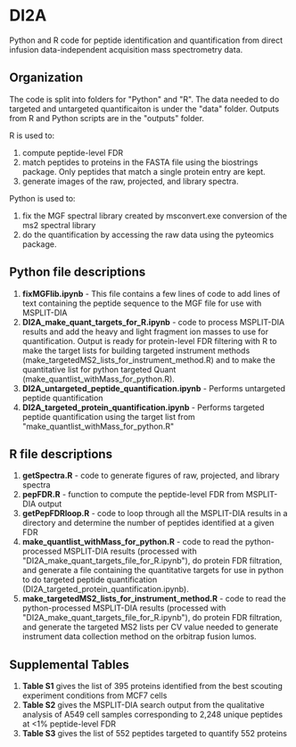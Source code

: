 # DI2A
Python and R code for peptide identification and quantification from direct infusion data-independent acquisition mass spectrometry data.


## Organization
The code is split into folders for "Python" and "R". 
The data needed to do targeted and untargeted quantificaiton is under the "data" folder. 
Outputs from R and Python scripts are in the "outputs" folder. 

R is used to:
1. compute peptide-level FDR  
2. match peptides to proteins in the FASTA file using the biostrings package. Only peptides that match a single protein entry are kept. 
3. generate images of the raw, projected, and library spectra. 

Python is used to:
1. fix the MGF spectral library created by msconvert.exe conversion of the ms2 spectral library
2. do the quantification by accessing the raw data using the pyteomics package.

## Python file descriptions
1. **fixMGFlib.ipynb** - This file contains a few lines of code to add lines of text containing the peptide sequence to the MGF file for use with MSPLIT-DIA
2. **DI2A_make_quant_targets_for_R.ipynb** - code to process MSPLIT-DIA results and add the heavy and light fragment ion masses to use for quantification. Output is ready for protein-level FDR filtering with R to make the target lists for building targeted instrument methods (make_targetedMS2_lists_for_instrument_method.R) and to make the quantitative list for python targeted Quant (make_quantlist_withMass_for_python.R).
3. **DI2A_untargeted_peptide_quantification.ipynb** - Performs untargeted peptide quantification
4. **DI2A_targeted_protein_quantification.ipynb** - Performs targeted peptide quantification using the target list from "make_quantlist_withMass_for_python.R" 

## R file descriptions
1. **getSpectra.R** - code to generate figures of raw, projected, and library spectra
2. **pepFDR.R** - function to compute the peptide-level FDR from MSPLIT-DIA output
3. **getPepFDRloop.R** - code to loop through all the MSPLIT-DIA results in a directory and determine the number of peptides identified at a given FDR
4. **make_quantlist_withMass_for_python.R** - code to read the python-processed MSPLIT-DIA results (processed with "DI2A_make_quant_targets_file_for_R.ipynb"), do protein FDR filtration, and generate a file containing the quantitative targets for use in python to do targeted peptide quantification (DI2A_targeted_protein_quantification.ipynb). 
5. **make_targetedMS2_lists_for_instrument_method.R** - code to read the python-processed MSPLIT-DIA results (processed with "DI2A_make_quant_targets_file_for_R.ipynb"), do protein FDR filtration, and generate the targeted MS2 lists per CV value needed to generate instrument data collection method on the orbitrap fusion lumos. 

## Supplemental Tables
1. **Table S1** gives the list of 395 proteins identified from the best scouting experiment conditions from MCF7 cells
2. **Table S2** gives the MSPLIT-DIA search output from the qualitative analysis of A549 cell samples corresponding to 2,248 unique peptides at <1% peptide-level FDR
3. **Table S3** gives the list of 552 peptides targeted to quantify 552 proteins
